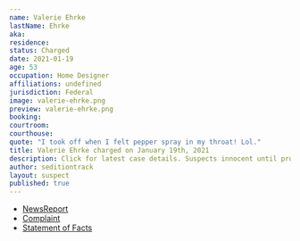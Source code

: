 ```yaml
---
name: Valerie Ehrke
lastName: Ehrke
aka: 
residence: 
status: Charged
date: 2021-01-19
age: 53
occupation: Home Designer
affiliations: undefined
jurisdiction: Federal
image: valerie-ehrke.png
preview: valerie-ehrke.png
booking: 
courtroom: 
courthouse: 
quote: "I took off when I felt pepper spray in my throat! Lol."
title: Valerie Ehrke charged on January 19th, 2021
description: Click for latest case details. Suspects innocent until proven guilty.
author: seditiontrack
layout: suspect
published: true
---
```

- [NewsReport](https://sacramento.cbslocal.com/2021/01/20/fbi-arrest-jorge-riley-valerie-ehrke-capitol/)
- [Complaint](https://www.justice.gov/opa/page/file/1356641/download)
- [Statement of Facts](https://www.justice.gov/opa/page/file/1356646/download)
